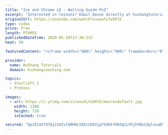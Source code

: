 ```yaml
---
title: "Ice and Chrome LE - Walling Guide PvZ"
excerpt: "Interested in lessons? Email Devon directly at hushangtutorials@outlook.com ------------------------------------------------------------------------------------------------------- Want to support HuShang Tutorials directly? Patreon is a website where you can contribute a monthly donation that will help"
originalUrl: https://youtube.com/watch?v=wxutLYw5KlE
type: video
price: Free
length: PT4M5S
publishedDateTime: 2020-05-28T17:38:21Z
heat: 50

featuredContent: "<iframe width=\"800\" height=\"500\" frameborder=\"0\" src=\"https://www.youtube.com/embed/wxutLYw5KlE\" allow=\"accelerometer; autoplay; encrypted-media; gyroscope; picture-in-picture\" allowfullscreen></iframe>"

provider:
  name: HuShang Tutorials
  domain: hushangcoaching.com

topics:
  - StarCraft 2
  - Protoss

images:
  - url: https://i.ytimg.com/vi/wxutLYw5KlE/maxresdefault.jpg
    width: 1280
    height: 720
    isCached: true

secured: "GpiEtaVtO7Aj2sOIvlA0HbLS8ZcCbEVjp7SUkkYOH3qCLVhjhYWzCdqlvLwD9qZUiv5rbRTHKNaY2nSIsfROetzBoA+b1EQAPbvxTLYqMJZHx+orWRU8Zpj6x2GCWB4q5OpzySPmWDIO9bAeYZoGcE6NHYDP3eVlrBaus5QfvWrNSzXORNHqUD30/Kd/zoF5HSoelFH287Pi6jFJPVrIWzxoj/BfL8WQgphRi4lb/y+NwVH4UP/1TNzT951YCI2kCq2JeK4NhJYhTpid0CCEDNTmeGhuB6sLB+5TWXcWMpLIdIN6cS/NuZ5dSgVKUvFlIrro1QFUbprwTyYOc63ya9vgpsNf5MTzcbf6LQXxsyt2DOvLLAnAZZj7xl3EXPuUL/1kT6+puycESf1YmnOMtA6Paj18ZVZZ/FN7Xa4MYWE=;PeDhiKuMC4NvcxC5iASZKA=="
---
```



